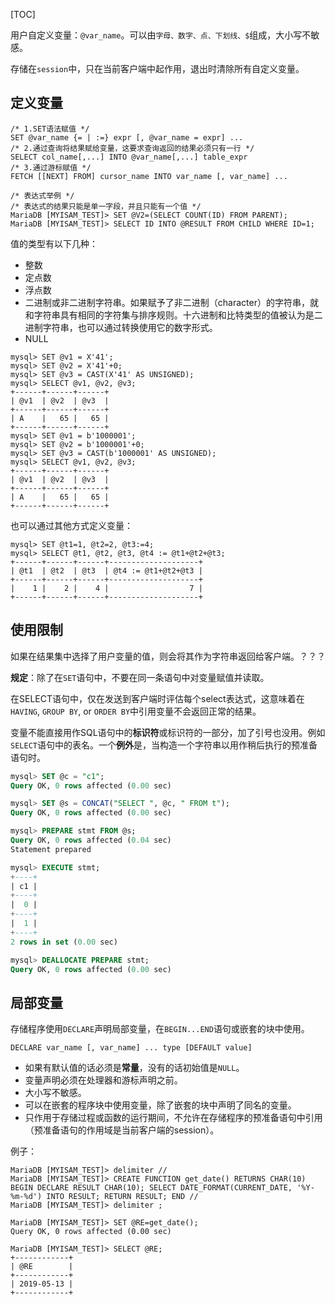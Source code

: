 [TOC]

用户自定义变量：`@var_name`。可以由`字母、数字、点、下划线、$`组成，大小写不敏感。

存储在`session`中，只在当前客户端中起作用，退出时清除所有自定义变量。

## 定义变量

```mysql
/* 1.SET语法赋值 */
SET @var_name {= | :=} expr [, @var_name = expr] ...
/* 2.通过查询将结果赋给变量，这要求查询返回的结果必须只有一行 */
SELECT col_name[,...] INTO @var_name[,...] table_expr
/* 3.通过游标赋值 */
FETCH [[NEXT] FROM] cursor_name INTO var_name [, var_name] ...

/* 表达式举例 */
/* 表达式的结果只能是单一字段，并且只能有一个值 */
MariaDB [MYISAM_TEST]> SET @V2=(SELECT COUNT(ID) FROM PARENT);
MariaDB [MYISAM_TEST]> SELECT ID INTO @RESULT FROM CHILD WHERE ID=1;
```

值的类型有以下几种：

- 整数
- 定点数
- 浮点数
- 二进制或非二进制字符串。如果赋予了非二进制（character）的字符串，就和字符串具有相同的字符集与排序规则。十六进制和比特类型的值被认为是二进制字符串，也可以通过转换使用它的数字形式。
- NULL 

```mysql
mysql> SET @v1 = X'41';
mysql> SET @v2 = X'41'+0;
mysql> SET @v3 = CAST(X'41' AS UNSIGNED);
mysql> SELECT @v1, @v2, @v3;
+------+------+------+
| @v1  | @v2  | @v3  |
+------+------+------+
| A    |   65 |   65 |
+------+------+------+
mysql> SET @v1 = b'1000001';
mysql> SET @v2 = b'1000001'+0;
mysql> SET @v3 = CAST(b'1000001' AS UNSIGNED);
mysql> SELECT @v1, @v2, @v3;
+------+------+------+
| @v1  | @v2  | @v3  |
+------+------+------+
| A    |   65 |   65 |
+------+------+------+
```

也可以通过其他方式定义变量：

```mysql
mysql> SET @t1=1, @t2=2, @t3:=4;
mysql> SELECT @t1, @t2, @t3, @t4 := @t1+@t2+@t3;
+------+------+------+--------------------+
| @t1  | @t2  | @t3  | @t4 := @t1+@t2+@t3 |
+------+------+------+--------------------+
|    1 |    2 |    4 |                  7 |
+------+------+------+--------------------+
```

## 使用限制

如果在结果集中选择了用户变量的值，则会将其作为字符串返回给客户端。？？？

**规定**：除了在`SET`语句中，不要在同一条语句中对变量赋值并读取。

在SELECT语句中，仅在发送到客户端时评估每个select表达式，这意味着在`HAVING`, `GROUP BY`, or `ORDER BY`中引用变量不会返回正常的结果。

变量不能直接用作SQL语句中的**标识符**或标识符的一部分，加了引号也没用。例如`SELECT`语句中的表名。一个**例外**是，当构造一个字符串以用作稍后执行的预准备语句时。

```sql
mysql> SET @c = "c1";
Query OK, 0 rows affected (0.00 sec)

mysql> SET @s = CONCAT("SELECT ", @c, " FROM t");
Query OK, 0 rows affected (0.00 sec)

mysql> PREPARE stmt FROM @s;
Query OK, 0 rows affected (0.04 sec)
Statement prepared

mysql> EXECUTE stmt;
+----+
| c1 |
+----+
|  0 |
+----+
|  1 |
+----+
2 rows in set (0.00 sec)

mysql> DEALLOCATE PREPARE stmt;
Query OK, 0 rows affected (0.00 sec)
```

## 局部变量

存储程序使用`DECLARE`声明局部变量，在`BEGIN...END`语句或嵌套的块中使用。

```mysql
DECLARE var_name [, var_name] ... type [DEFAULT value]
```

- 如果有默认值的话必须是**常量**，没有的话初始值是`NULL`。
- 变量声明必须在处理器和游标声明之前。
- 大小写不敏感。
- 可以在嵌套的程序块中使用变量，除了嵌套的块中声明了同名的变量。
- 只作用于存储过程或函数的运行期间，不允许在存储程序的预准备语句中引用（预准备语句的作用域是当前客户端的session）。

例子：

```mysql
MariaDB [MYISAM_TEST]> delimiter //
MariaDB [MYISAM_TEST]> CREATE FUNCTION get_date() RETURNS CHAR(10) BEGIN DECLARE RESULT CHAR(10); SELECT DATE_FORMAT(CURRENT_DATE, '%Y-%m-%d') INTO RESULT; RETURN RESULT; END //
MariaDB [MYISAM_TEST]> delimiter ;

MariaDB [MYISAM_TEST]> SET @RE=get_date();
Query OK, 0 rows affected (0.00 sec)

MariaDB [MYISAM_TEST]> SELECT @RE;
+------------+
| @RE        |
+------------+
| 2019-05-13 |
+------------+
```

